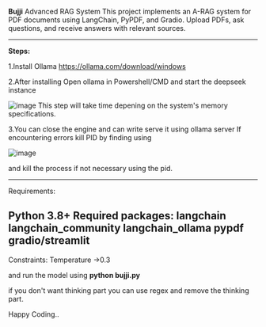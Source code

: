 **Bujji**
Advanced RAG System
This project implements an A-RAG system for PDF documents using LangChain, PyPDF, and Gradio. Upload PDFs, ask questions, and receive answers with relevant sources.

-----------------------------------------------------------------------------------------------------------------------------------------------
**Steps:**

1.Install Ollama https://ollama.com/download/windows

2.After installing Open ollama in Powershell/CMD and start the deepseek instance 
  
  ![image](https://github.com/user-attachments/assets/9ac2a44d-e938-4a6b-bf37-9aeea7669b4e)
  This step will take time depening on the system's memory specifications.

3.You can close the engine and can write serve it using ollama server 
If encountering errors kill PID by finding using 

![image](https://github.com/user-attachments/assets/8c2c5ac2-0d12-4348-ae9b-bc1cb56cfb46)

and kill the process if not necessary using the pid.

----------------------------------------------------------------------------------------------------------------------------------------------

Requirements:

Python 3.8+
Required packages:
  langchain
  langchain_community
  langchain_ollama
  pypdf
  gradio/streamlit
-----------------------------------------------------------------------------------------------------------------------------------------------
Constraints:
  Temperature ->0.3

and run the model using **python bujji.py**


if you don't want thinking part you can use regex and remove the thinking part.

Happy Coding..

